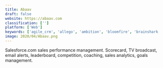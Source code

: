 ```yaml
---
title: Abaav
draft: false 
website: https://abaav.com
classification: ['']
platform: ['Web']
keywords: ['agile_crm', 'allego', 'ambition', 'bloomfire', 'brainshark', 'clari', 'convoso', 'datawatch', 'domo', 'freshcaller', 'kixie', 'learncore', 'leveleleven', 'mailchimp', 'mindtickle', 'pandadoc', 'people.ai', 'ringcentral', 'spinify', 'topopps', 'zoho_show']
image: 2020/04/Abaav.png
---
```

Salesforce.com sales performance management. Scorecard, TV broadcast, email alerts, leaderboard, competition, coaching, sales analytics, goals management.